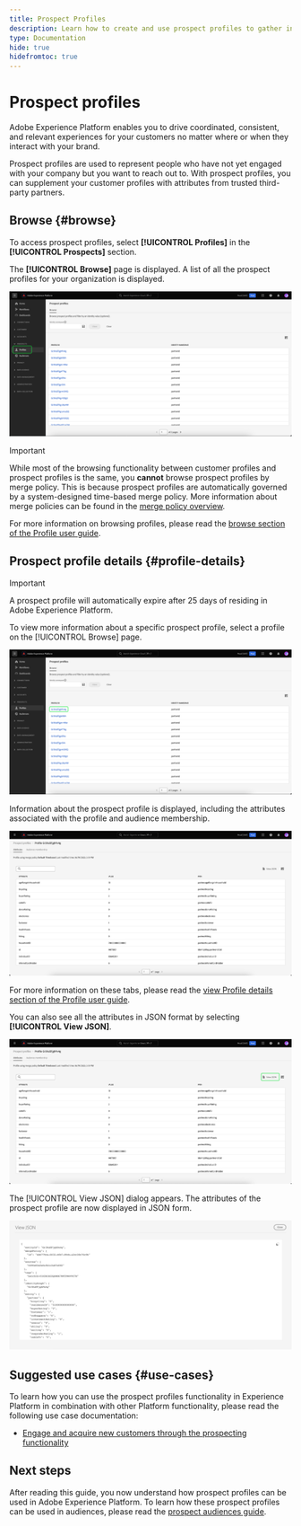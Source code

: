 ```yaml
---
title: Prospect Profiles
description: Learn how to create and use prospect profiles to gather information about unknown customers using third-party information. 
type: Documentation
hide: true
hidefromtoc: true
---
```


# Prospect profiles

Adobe Experience Platform enables you to drive coordinated, consistent, and relevant experiences for your customers no matter where or when they interact with your brand. 

Prospect profiles are used to represent people who have not yet engaged with your company but you want to reach out to. With prospect profiles, you can supplement your customer profiles with attributes from trusted third-party partners.

## Browse {#browse}

To access prospect profiles, select **[!UICONTROL Profiles]** in the **[!UICONTROL Prospects]** section.

The **[!UICONTROL Browse]** page is displayed. A list of all the prospect profiles for your organization is displayed.

![The [!UICONTROL Profiles] button is highlighted, displaying the [!UICONTROL Browse] page for prospect profiles.](../images/prospect-profile/browse-profiles.png)

>[!IMPORTANT]
>
>While most of the browsing functionality between customer profiles and prospect profiles is the same, you **cannot** browse prospect profiles by merge policy. This is because prospect profiles are automatically governed by a system-designed time-based merge policy. More information about merge policies can be found in the [merge policy overview](../merge-policies/overview.md).

For more information on browsing profiles, please read the [browse section of the Profile user guide](./user-guide.md#browse-identity).

## Prospect profile details {#profile-details}

>[!IMPORTANT]
>
>A prospect profile will automatically expire after 25 days of residing in Adobe Experience Platform.

To view more information about a specific prospect profile, select a profile on the [!UICONTROL Browse] page.

![A prospect profile is highlighted on the browse page.](../images/prospect-profile/select-specific-profile.png)

Information about the prospect profile is displayed, including the attributes associated with the profile and audience membership. 

![The prospect profile details page is displayed.](../images/prospect-profile/profile-details.png)

For more information on these tabs, please read the [view Profile details section of the Profile user guide](./user-guide.md#profile-detail).

You can also see all the attributes in JSON format by selecting **[!UICONTROL View JSON]**.

![The [!UICONTROL View JSON] button is highlighted on the prospect profile details page.](../images/prospect-profile/profile-select-view-json.png)

The [!UICONTROL View JSON] dialog appears. The attributes of the prospect profile are now displayed in JSON form.

![The prospect profile's attributes are displayed in JSON form.](../images/prospect-profile/profile-view-json.png)

## Suggested use cases {#use-cases}

To learn how you can use the prospect profiles functionality in Experience Platform in combination with other Platform functionality, please read the following use case documentation:

- [Engage and acquire new customers through the prospecting functionality](../../rtcdp/partner-data/prospecting.md)

## Next steps

After reading this guide, you now understand how prospect profiles can be used in Adobe Experience Platform. To learn how these prospect profiles can be used in audiences, please read the [prospect audiences guide](../../segmentation/ui/prospect-audience.md).
